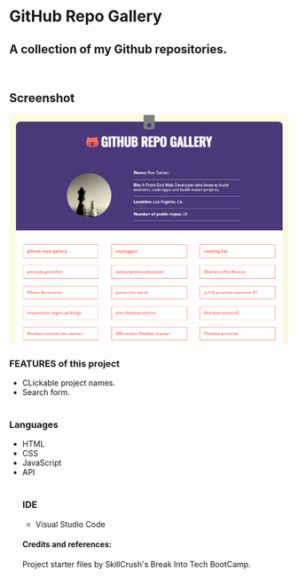 
<h1><strong>GitHub Repo Gallery</strong></h1>

<h2><strong>A collection of my Github repositories.</h2></strong><br>

<h2> Screenshot </h2>
<img src = "https://github.com/rontab95/github-repo-gallery/blob/main/img/frontPage.PNG" alt ="project frontpage">

<h3>FEATURES of this project</h3>
<ul>
    <li>CLickable project names.</li>
    <li>Search form.</li>
  <br>
</ul>
<h3>Languages</h3>
<ul> 
    <li>HTML</li>
    <li>CSS</li>
    <li>JavaScript</li>
    <li>API</li><br>
    
<h3>IDE</h3>  
    <ul>
        <li>Visual Studio Code</li>
    </ul>
  
<h4> Credits and references: </h4>  
<p>Project starter files by SkillCrush's Break Into Tech BootCamp.</p>
    
